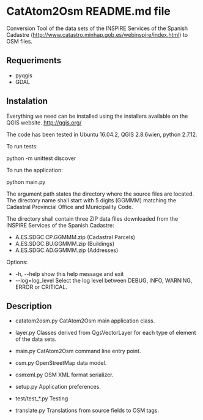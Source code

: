 # CatAtom2Osm README.md file

Conversion Tool of the data sets of the INSPIRE Services of the Spanish
Cadastre (http://www.catastro.minhap.gob.es/webinspire/index.html) to
OSM files.

## Requeriments

* pyqgis
* GDAL

## Instalation

Everything we need can be installed using the installers available on the QGIS 
website. http://qgis.org/

The code has been tested in Ubuntu 16.04.2, QGIS 2.8.6wien, python 2.7.12. 

To run tests:

python -m unittest discover

To run the application:

python main.py <path>

The argument path states the directory where the source files are located. 
The directory name shall start with 5 digits (GGMMM) matching the Cadastral 
Provincial Office and Municipality Code.

The directory shall contain three ZIP data files downloaded from the INSPIRE
Services of the Spanish Cadastre:

  * A.ES.SDGC.CP.GGMMM.zip (Cadastral Parcels) 
  * A.ES.SDGC.BU.GGMMM.zip (Buildings)
  * A.ES.SDGC.AD.GGMMM.zip (Addresses)

Options:  
  * -h, --help       show this help message and exit
  * --log=log_level  Select the log level between DEBUG, INFO, WARNING, ERROR or
                   CRITICAL.

## Description

  * catatom2osm.py
    CatAtom2Osm main application class.

  * layer.py
    Classes derived from QgsVectorLayer for each type of element of the data
    sets.
    
  * main.py
    CatAtom2Osm command line entry point.

  * osm.py
    OpenStreetMap data model.

  * osmxml.py
    OSM XML format serializer.
  
  * setup.py
    Application preferences.

  * test/test_*.py
    Testing
  
  * translate.py
    Translations from source fields to OSM tags.

